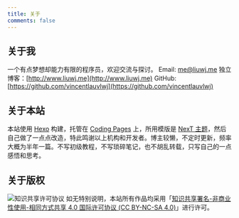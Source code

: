 ```yaml
---
title: 关于
comments: false
---
```


## 关于我

一个有点梦想却能力有限的程序员，欢迎交流与探讨。
Email: [me@liuwj.me](mailto:me@liuwj.me)
独立博客：[http://www.liuwj.me](http://www.liuwj.me)
GitHub: [https://github.com/vincentlauvlwj](https://github.com/vincentlauvlwj)

## 关于本站

本站使用 [Hexo](https://hexo.io/) 构建，托管在 [Coding Pages](https://pages.coding.me/) 上，所用模版是 [NexT 主题](http://theme-next.iissnan.com/)，然后自己做了一点点改造，特此鸣谢以上机构和开发者。博主较懒，不定时更新，频率大概为半年一篇。不写初级教程，不写琐碎笔记，也不胡乱转载，只写自己的一点感悟和思考。

## 关于版权

<img alt="知识共享许可协议" class="no-fancy-box" style="border-width:0; display: inline;" src="/images/cc-by-nc-sa-88x31.png" />
如无特别说明，本站所有作品均采用「<a rel="license" href="http://creativecommons.org/licenses/by-nc-sa/4.0/">知识共享署名-非商业性使用-相同方式共享 4.0 国际许可协议 (CC BY-NC-SA 4.0)</a>」进行许可。